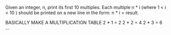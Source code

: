 Given an integer, n, 
print its first 10 multiples. 
Each multiple n * i (where 1 < i < 10 ) should be printed on a new line 
in the form: n * i = result.

BASICALLY MAKE A MULTIPLICATION TABLE
2 * 1 = 2
2 * 2 = 4 
2 * 3 = 6
...